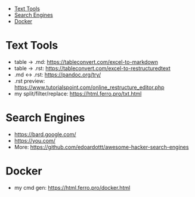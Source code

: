 <!-- TOC -->

- [Text Tools](#text-tools)
- [Search Engines](#search-engines)
- [Docker](#docker)

<!-- /TOC -->

# Text Tools
- table -> .md:  https://tableconvert.com/excel-to-markdown
- table -> .rst: https://tableconvert.com/excel-to-restructuredtext
- .md <-> .rst: https://pandoc.org/try/
- .rst preview: https://www.tutorialspoint.com/online_restructure_editor.php
- my split/filter/replace: https://html.ferro.pro/txt.html

# Search Engines
- https://bard.google.com/
- https://you.com/
- More: https://github.com/edoardottt/awesome-hacker-search-engines

# Docker
- my cmd gen: https://html.ferro.pro/docker.html
